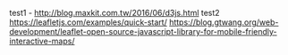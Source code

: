 test1 - http://blog.maxkit.com.tw/2016/06/d3js.html
test2
https://leafletjs.com/examples/quick-start/
https://blog.gtwang.org/web-development/leaflet-open-source-javascript-library-for-mobile-friendly-interactive-maps/